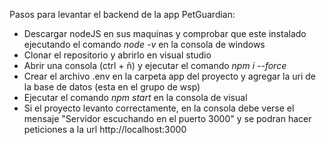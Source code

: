 Pasos para levantar el backend de la app PetGuardian:
- Descargar nodeJS en sus maquinas y comprobar que este instalado ejecutando el comando *node -v* en la consola de windows
- Clonar el repositorio y abrirlo en visual studio
- Abrir una consola (ctrl + ñ) y ejecutar el comando *npm i --force*
- Crear el archivo .env en la carpeta app del proyecto y agregar la uri de la base de datos (esta en el grupo de wsp)
- Ejecutar el comando *npm start* en la consola de visual
- Si el proyecto levanto correctamente, en la consola debe verse el mensaje "Servidor escuchando en el puerto 3000" y se podran hacer peticiones a la url http://localhost:3000

